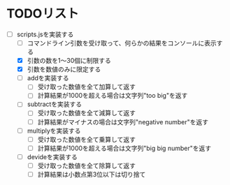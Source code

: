 # TODOリスト

- [ ] scripts.jsを実装する
  - [ ] コマンドライン引数を受け取って、何らかの結果をコンソールに表示する
  - [x] 引数の数を1〜30個に制限する
  - [x] 引数を数値のみに限定する
  - [ ] addを実装する
    - [ ] 受け取った数値を全て加算して返す
    - [ ] 計算結果が1000を超える場合は文字列"too big"を返す
  - [ ] subtractを実装する
    - [ ] 受け取った数値を全て減算して返す
    - [ ] 計算結果がマイナスの場合は文字列"negative number"を返す
  - [ ] multiplyを実装する
    - [ ] 受け取った数値を全て乗算して返す
    - [ ] 計算結果が1000を超える場合は文字列"big big number"を返す
  - [ ] devideを実装する
    - [ ] 受け取った数値を全て除算して返す
    - [ ] 計算結果は小数点第3位以下は切り捨て
